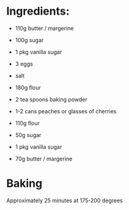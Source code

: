 # Ingredients:

* 110g butter / margerine
* 100g sugar
* 1 pkg vanilla sugar
* 3 eggs
* salt

* 180g flour
* 2 tea spoons baking powder

* 1-2 cans peaches or glasses of cherries

* 110g flour
* 50g sugar
* 1 pkg vanilla sugar
* 70g butter / margerine

# Baking
Approximately 25 minutes at 175-200 degrees
